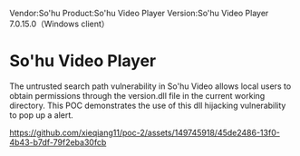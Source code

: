 Vendor:So'hu 
Product:So'hu Video Player
Version:So'hu Video Player 7.0.15.0（Windows client）

# So'hu Video Player 

The untrusted search path vulnerability in So'hu Video allows local users to obtain permissions through the version.dll file in the current working directory. This POC demonstrates the use of this dll hijacking vulnerability to pop up a alert.

https://github.com/xieqiang11/poc-2/assets/149745918/45de2486-13f0-4b43-b7df-79f2eba30fcb
